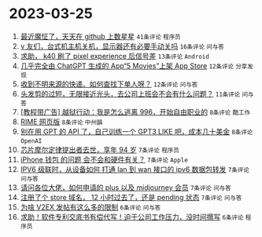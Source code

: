 # 2023-03-25

1. [最近魔怔了，天天在 github 上数星星](https://www.v2ex.com/t/927016) `41条评论` `程序员`
1. [v 友们，台式机主机关机，显示器还有必要手动关吗](https://www.v2ex.com/t/927059) `16条评论` `问与答`
1. [求助， k40 刷了 pixel experience 后信号差](https://www.v2ex.com/t/927028) `13条评论` `Android`
1. [几乎完全由 ChatGPT 生成的 App“5 Movies”上架 App Store](https://www.v2ex.com/t/927018) `12条评论` `分享发现`
1. [收到不明来源的快递、如何查找下单人呀？](https://www.v2ex.com/t/927014) `12条评论` `问与答`
1. [头发剪的过短，无限接近光头，去公司上班会不会有什么问题？](https://www.v2ex.com/t/927075) `11条评论` `问与答`
1. [[教程带广告] 越狱行动：我是怎么逃离 996，开始自由职业的](https://www.v2ex.com/t/927067) `8条评论` `酷工作`
1. [RIME 网页版](https://www.v2ex.com/t/927027) `8条评论` `中州韻`
1. [别在用 GPT 的 API 了，自己训练一个 GPT3 LIKE 吧，成本几十美金](https://www.v2ex.com/t/927026) `8条评论` `OpenAI`
1. [芯片摩尔定律提出者去世，享年 94 岁](https://www.v2ex.com/t/927049) `7条评论` `程序员`
1. [iPhone 钱包 的问题 会不会和硬件有关？](https://www.v2ex.com/t/927034) `7条评论` `Apple`
1. [IPV6 级联时，从设备如何 打通 lan 到 wan 接口的 ipv6 数据包转发](https://www.v2ex.com/t/927032) `7条评论` `问与答`
1. [请问各位大佬，如何申请的 plus 以及 midjourney 会员](https://www.v2ex.com/t/927023) `7条评论` `问与答`
1. [注册了个 store 域名， 12 小时过去了，还是 pending 状态](https://www.v2ex.com/t/927019) `7条评论` `问与答`
1. [为啥 V2EX 发帖有这么多的限制](https://www.v2ex.com/t/927065) `6条评论` `问与答`
1. [求助！软件专利交底书有偿代写！迫于公司工作压力，没时间撰写](https://www.v2ex.com/t/927050) `6条评论` `程序员`
